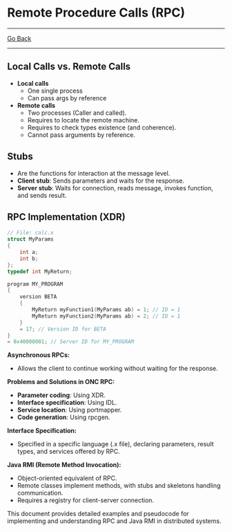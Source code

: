 # Remote Procedure Calls (RPC)
---
[Go Back](../README.md)

---
## Local Calls vs. Remote Calls
- **Local calls**
	- One single process
	- Can pass args by reference
- **Remote calls**
	- Two processes (Caller and called).
	- Requires to locate the remote machine.
	- Requires to check types existence (and coherence).
	- Cannot pass arguments by reference.

## Stubs
- Are the functions for interaction at the message level.
- **Client stub**: Sends parameters and waits for the response.
- **Server stub**: Waits for connection, reads message, invokes function, and sends result.

## RPC Implementation (XDR)
```C
// File: calc.x
struct MyParams
{
	int a;
	int b;
};
typedef int MyReturn;

program MY_PROGRAM
{
	version BETA 
	{
		MyReturn myFunction1(MyParams ab) = 1; // ID = 1
		MyReturn myFunction2(MyParams ab) = 2; // ID = 1
	}
	= 17; // Version ID for BETA
}
= 0x40008001; // Server ID for MY_PROGRAM
```

**Asynchronous RPCs:**
- Allows the client to continue working without waiting for the response.

**Problems and Solutions in ONC RPC:**
- **Parameter coding**: Using XDR.
- **Interface specification**: Using IDL.
- **Service location**: Using portmapper.
- **Code generation**: Using rpcgen.

**Interface Specification:**
- Specified in a specific language (.x file), declaring parameters, result types, and services offered by RPC.

**Java RMI (Remote Method Invocation):**
- Object-oriented equivalent of RPC.
- Remote classes implement methods, with stubs and skeletons handling communication.
- Requires a registry for client-server connection.

This document provides detailed examples and pseudocode for implementing and understanding RPC and Java RMI in distributed systems.